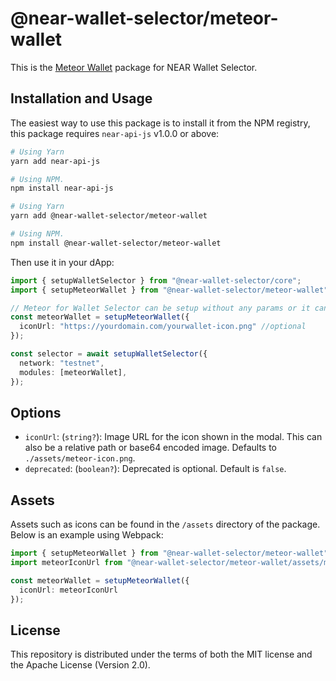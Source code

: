 # @near-wallet-selector/meteor-wallet

This is the [Meteor Wallet](https://meteorwallet.app) package for NEAR Wallet Selector.

## Installation and Usage

The easiest way to use this package is to install it from the NPM registry, this package requires `near-api-js` v1.0.0 or above:

```bash
# Using Yarn
yarn add near-api-js

# Using NPM.
npm install near-api-js
```
```bash
# Using Yarn
yarn add @near-wallet-selector/meteor-wallet

# Using NPM.
npm install @near-wallet-selector/meteor-wallet
```

Then use it in your dApp:

```ts
import { setupWalletSelector } from "@near-wallet-selector/core";
import { setupMeteorWallet } from "@near-wallet-selector/meteor-wallet";

// Meteor for Wallet Selector can be setup without any params or it can take few optional params, see options below.
const meteorWallet = setupMeteorWallet({
  iconUrl: "https://yourdomain.com/yourwallet-icon.png" //optional
});

const selector = await setupWalletSelector({
  network: "testnet",
  modules: [meteorWallet],
});
```

## Options

- `iconUrl`: (`string?`): Image URL for the icon shown in the modal. This can also be a relative path or base64 encoded image. Defaults to `./assets/meteor-icon.png`.
- `deprecated`: (`boolean?`): Deprecated is optional. Default is `false`.

## Assets

Assets such as icons can be found in the `/assets` directory of the package. Below is an example using Webpack:

```ts
import { setupMeteorWallet } from "@near-wallet-selector/meteor-wallet";
import meteorIconUrl from "@near-wallet-selector/meteor-wallet/assets/meteor-icon.png";

const meteorWallet = setupMeteorWallet({
  iconUrl: meteorIconUrl
});
```

## License

This repository is distributed under the terms of both the MIT license and the Apache License (Version 2.0).
